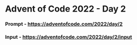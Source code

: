 # Advent of Code 2022 - Day 2

### Prompt - https://adventofcode.com/2022/day/2

### Input - https://adventofcode.com/2022/day/2/input